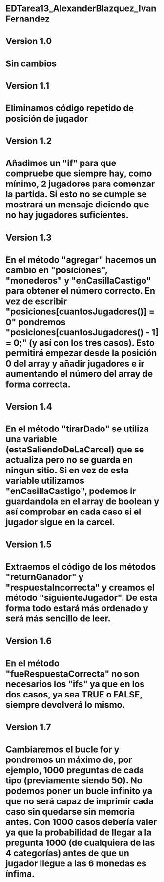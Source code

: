 # EDTarea13_AlexanderBlazquez_IvanFernandez

# Version 1.0
# Sin cambios

# Version 1.1
# Eliminamos código repetido de posición de jugador

# Version 1.2
# Añadimos un "if" para que compruebe que siempre hay, como mínimo, 2 jugadores para comenzar la partida. Si esto no se cumple se mostrará un mensaje diciendo que no hay jugadores suficientes.

# Version 1.3
# En el método "agregar" hacemos un cambio en "posiciones", "monederos" y "enCasillaCastigo" para obtener el número correcto. En vez de escribir "posiciones[cuantosJugadores()] = 0" pondremos "posiciones[cuantosJugadores() - 1] = 0;" (y así con los tres casos). Esto permitirá empezar desde la posición 0 del array y añadir jugadores e ir aumentando el número del array de forma correcta.

# Version 1.4
# En el método "tirarDado" se utiliza una variable (estaSaliendoDeLaCarcel) que se actualiza pero no se guarda en ningun sitio. Si en vez de esta variable utilizamos "enCasillaCastigo", podemos ir guardandola en el array de boolean y así comprobar en cada caso si el jugador sigue en la carcel.

# Version 1.5
# Extraemos el código de los métodos "returnGanador" y "respuestaIncorrecta" y creamos el método "siguienteJugador". De esta forma todo estará más ordenado y será más sencillo de leer. 

# Version 1.6
# En el método "fueRespuestaCorrecta" no son necesarios los "ifs" ya que en los dos casos, ya sea TRUE o FALSE, siempre devolverá lo mismo.

# Version 1.7
# Cambiaremos el bucle for y pondremos un máximo de, por ejemplo, 1000 preguntas de cada tipo (previamente siendo 50). No podemos poner un bucle infinito ya que no será capaz de imprimir cada caso sin quedarse sin memoria antes. Con 1000 casos debería valer ya que la probabilidad de llegar a la pregunta 1000 (de cualquiera de las 4 categorías) antes de que un jugador llegue a las 6 monedas es ínfima.